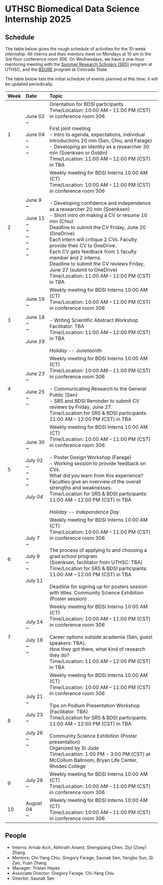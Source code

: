# UTHSC Biomedical Data Science Internship 2025

## Schedule

The table below gives the rough schedule of activities for the 10-week
internship.  All interns and their mentors meet on Mondays at 10 am in
the 3rd floor conference room 306. On Wednesdays, we have a
one-hour mentoring meeting with the [Summer Research Scholars
(SRS)](https://www.uthsc.edu/summer-research-scholars/index.php)
program at UTHSC, and the [BSURE](https://csubsure.wordpress.com/)
program at Colorado State.

The table below lists the initial schedule of events planned at this
time; it will be updated periodically.


| Week           | Date           | Topic                               |
| :------------- | :------------- | :---------------------------------- |
|1 | June 02 <br> ~ <br><br> June 04 <br> ~ <br> ~ <br> ~ <br> |Orientation for BDSI participants<br>Time/Location: 10:00 AM – 11:00 PM (CST) in conference room 306<br><br> First joint meeting <br> - Intro to agenda, expectations, individual introductions 20 min (Sen, Chiu, and Farage)<br> - Developing an identity as a researcher 30 min (Soenksen or Goldin)<br> Time/Location: 11:00 AM – 12:00 PM (CST) in TBA|
|2 | June 9 <br> ~ <br><br> June 11 <br> ~ <br> ~ <br> ~ <br> ~ <br> ~ <br> ~ <br>|Weekly meeting for BDSI Interns 10:00 AM (CT)<br>Time/Location: 10:00 AM – 11:00 PM (CST) in conference room 306 <br><br>- Developing confidence and independence as a researcher 20 min (Soenksen) <br>- Short intro on making a CV or resume 10 min (Chiu)<br> Deadline to submit the CV Friday, June 20 (OneDrive) <br> Each intern will critique 2 CVs. Faculty provide their CV to OneDrive. <br> Each CV gets feedback from 1 faculty member and 2 interns.<br> Deadline to submit the CV reviews Friday, June 27 (submit to OneDrive) <br> Time/Location: 11:00 AM – 12:00 PM (CST) in TBA |
|3 | June 16 <br> ~ <br><br>June 18 <br> ~ <br> ~ <br><br> *June 19* |Weekly meeting for BDSI Interns 10:00 AM (CT)<br>Time/Location: 10:00 AM – 11:00 PM (CST) in conference room 306 <br><br>- Writing Scientific Abstract Workshop<br>	Facilitator: TBA<br> Time/Location: 11:00 AM – 12:00 PM (CST) in TBA <br><br> *Holiday -- Juneteenth*  |
|4 | June 23 <br> ~ <br><br> June 25 <br> ~ <br> ~ | Weekly meeting for BDSI Interns 10:00 AM (CT)<br>Time/Location: 10:00 AM – 11:00 PM (CST) in conference room 306 <br><br> - Communicating Research to the General Public (Sen) <br> - SRS and BDSI Reminder to submit CV reviews by Friday, June 27. <br>Time/Location for SRS & BDSI participants: 11:00 AM – 12:00 PM (CST) in TBA |
|5 | June 30 <br> ~ <br><br> July 02 <br> ~ <br> ~ <br> ~ <br> ~ <br><br> *July 04* |Weekly meeting for BDSI Interns 10:00 AM (CT)<br>Time/Location: 10:00 AM – 11:00 PM (CST) in conference room 306 <br><br>- Poster Design Workshop (Farage) <br>- Working session to provide feedback on CVs.<br>What did you learn from this experience? <br> Faculties give an overview of the overall strengths and weaknesses. <br>Time/Location for SRS & BDSI participants: 11:00 AM – 12:00 PM (CST) in TBA<br><br> *Holiday -- Independence Day* |
|6 | July 7 <br> ~ <br><br> July 9 <br> ~ <br> ~ <br><br> July 11|Weekly meeting for BDSI Interns 10:00 AM (CT)<br>Time/Location: 10:00 AM – 11:00 PM (CST) in conference room 306 <br><br>The process of applying to and choosing a grad school program<br> (Soenksen, facilitator from UTHSC: TBA)<br> Time/Location for SRS & BDSI participants: 11:00 AM – 12:00 PM (CST) in TBA <br><br> Deadline for signing up for posters session with titles. Community Science Exhibition (Poster session) |
|7 | July 14 <br> ~ <br><br> July 16 <br> ~ <br> ~| Weekly meeting for BDSI Interns 10:00 AM (CT)<br>Time/Location: 10:00 AM – 11:00 PM (CST) in conference room 306 <br><br> Career options outside academia (Sen, guest speakers: TBA).<br>How they got there, what kind of research they do?<br>  Time/Location: 11:00 AM – 12:00 PM (CST) in TBA |
|8 | July 21 <br> ~ <br><br> July 23 <br> ~ <br><br> July 26 <br> ~ <br> ~ |Weekly meeting for BDSI Interns 10:00 AM (CT)<br>Time/Location: 10:00 AM – 11:00 PM (CST) in conference room 306 <br><br> Tips on Podium Presentation Workshop (Facilitator: TBA)<br> Time/Location for SRS & BDSI participants: 11:00 AM – 12:00 PM (CST) in TBA <br><br> Community Science Exhibition (Poster presentation)<br> Organized by St Jude<br> Time/Location: 1:00 PM - 3:00 PM (CST) at McCollum Ballroom, Bryan Life Center, Rhodes College |
|9 | July 28 <br> ~ <br> | Weekly meeting for BDSI Interns 10:00 AM (CT)<br>Time/Location: 10:00 AM – 11:00 PM (CST) in conference room 306 |
|10 | August 04 <br> ~ <br> | Weekly meeting for BDSI Interns 10:00 AM (CT)<br>Time/Location: 10:00 AM – 11:00 PM (CST) in conference room 306 |


## People

- Interns: Arnab Aich, Abhirath Anand, Shengqiang Chen, Ziyi (Zoey) Zhang
- Mentors: Chi-Yang Chiu, Gregory Farage, Saunak Sen, Yangbo Sun,  Qi Zao, Yuan Zhang
- Manager: Tristan Hayes
- Associate Director: Gregory Farage, Chi-Yang Chiu
- Director: Saunak Sen

